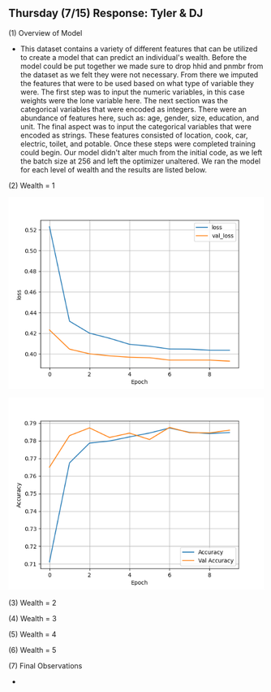 ## Thursday (7/15) Response: Tyler & DJ

(1) Overview of Model

- This dataset contains a variety of different features that can be utilized to create a model that can predict an
individual's wealth. Before the model could be put together we made sure to drop hhid and pnmbr from the dataset as we
  felt they were not necessary. From there we imputed the features that were to be used based on what type of variable
  they were. The first step was to input the numeric variables, in this case weights were the lone variable here. The 
  next section was the categorical variables that were encoded as integers. There were an abundance of features here,
  such as: age, gender, size, education, and unit. The final aspect was to input the categorical variables that were
  encoded as strings. These features consisted of location, cook, car, electric, toilet, and potable. Once these steps
  were completed training could begin. Our model didn't alter much from the initial code, as we left the batch size at
  256 and left the optimizer unaltered. We ran the model for each level of wealth and the results are listed below.

(2) Wealth = 1

![img_49.png](img_49.png)

![img_50.png](img_50.png)

(3) Wealth = 2



(4) Wealth = 3

(5) Wealth = 4

(6) Wealth = 5

(7) Final Observations 

- 
